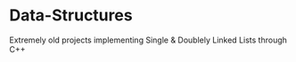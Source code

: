 # Data-Structures

Extremely old projects implementing Single & Doublely Linked Lists through C++ 
  
